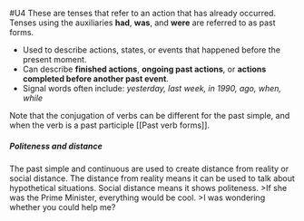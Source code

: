 #U4
These are tenses that refer to an action that has already occurred. Tenses using the auxiliaries **had**, **was**, and **were** are referred to as past forms.

- Used to describe actions, states, or events that happened before the present moment.
- Can describe **finished actions**, **ongoing past actions**, or **actions completed before another past event**.
- Signal words often include: _yesterday, last week, in 1990, ago, when, while_

Note that the conjugation of verbs can be different for the past simple, and when the verb is a past participle [[Past verb forms]].

##### Politeness and distance
The past simple and continuous are used to create distance from reality or social distance. The distance from reality means it can be used to talk about hypothetical situations. Social distance means it shows politeness.
	>If she was the Prime Minister, everything would be cool.
	>I was wondering whether you could help me?